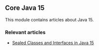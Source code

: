 ## Core Java 15

This module contains articles about Java 15. 

### Relevant articles

- [Sealed Classes and Interfaces in Java 15](https://www.baeldung.com/java-sealed-classes-interfaces)
